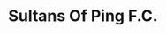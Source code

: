 ---
title: "Sultans Of Ping F.C."
summary: "The Sultans of Ping FC are an Irish band formed in 1988 by Niall O'Flaherty, Pat O'Connell, Paul Fennelly and Ger Lyons. The band's name is a play on the Dire Straits song \"Sultans of Swing\", dating from a time when \"it was sacrilege to say anything whatsoever funny or nasty about Dire Straits\""
slug: "sultans-of-ping-f-c"
image: "sultans-of-ping-f-c.jpg"
apple_music_artist_url: "https://music.apple.com/gb/artist/sultans-of-ping-f-c/121334765"
wikipedia_url: "none"
---